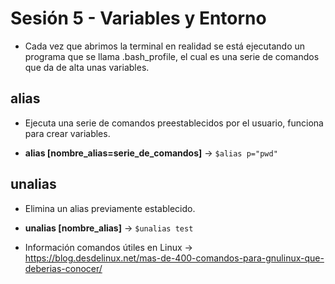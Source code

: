 # Sesión 5 - Variables y Entorno

* Cada vez que abrimos la terminal en realidad se está ejecutando un programa que se llama .bash_profile, el cual es una serie de comandos que da de alta unas variables.

## alias

* Ejecuta una serie de comandos preestablecidos por el usuario, funciona para crear variables.

* **alias [nombre_alias=serie_de_comandos]** &rarr; `$alias p="pwd"`

## unalias

- Elimina un alias previamente establecido.

* **unalias [nombre_alias]** &rarr; `$unalias test`

* Información comandos útiles en Linux &rarr; https://blog.desdelinux.net/mas-de-400-comandos-para-gnulinux-que-deberias-conocer/
